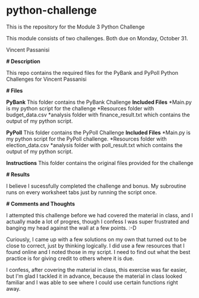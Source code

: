 # python-challenge

This is the repository for the Module 3 Python Challenge

This module consists of two challenges. Both due on Monday, October 31.

Vincent Passanisi

**# Description**

This repo contains the required files for the PyBank and PyPoll Python Challenges for Vincent Passanisi

**# Files**

**PyBank** This folder contains the PyBank Challenge
    **Included Files**
        *Main.py is my python script for the challenge
        *Resources folder with budget_data.csv
        *analysis folder with finance_result.txt which contains the output of my python script.

**PyPoll** This folder contains the PyPoll Challenge
    **Included Files**
        *Main.py is my python script for the PyPoll challenge.
        *Resources folder with election_data.csv
        *analysis folder with poll_result.txt which contains the output of my python script.

**Instructions** This folder contains the original files provided for the challenge

**# Results**

I believe I sucessfully completed the challenge and bonus. My subroutine runs on every worksheet tabs just by running the script once.

**# Comments and Thoughts**

I attempted this challenge before we had covered the material in class, and I actually made a lot of progres, though I confess I was super frustrated and banging my head against the wall at a few points. :-D

Curiously, I came up with a few solutions on my own that turned out to be close to correct, just by thinking logically. I did use a few resources that I found online and I noted those in my script. I need to find out what the best practice is for giving credit to others where it is due.

I confess, after covering the material in class, this exercise was far easier, but I'm glad I tackled it in advance, because the material in class looked familiar and I was able to see where I could use certain functions right away.